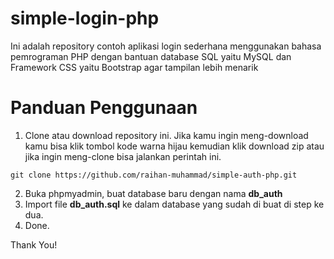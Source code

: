 # simple-login-php

Ini adalah repository contoh aplikasi login sederhana menggunakan bahasa pemrograman PHP dengan bantuan database SQL yaitu MySQL dan Framework CSS yaitu Bootstrap agar tampilan lebih menarik

# Panduan Penggunaan

1. Clone atau download repository ini. Jika kamu ingin meng-download kamu bisa klik tombol kode warna hijau kemudian klik download zip atau jika ingin meng-clone bisa jalankan perintah ini.

```
git clone https://github.com/raihan-muhammad/simple-auth-php.git
```

2. Buka phpmyadmin, buat database baru dengan nama **db_auth**
3. Import file **db_auth.sql** ke dalam database yang sudah di buat di step ke dua.
4. Done.

Thank You!
